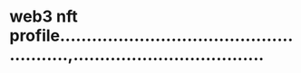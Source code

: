 # web3 nft profile.......................................................,....................................
